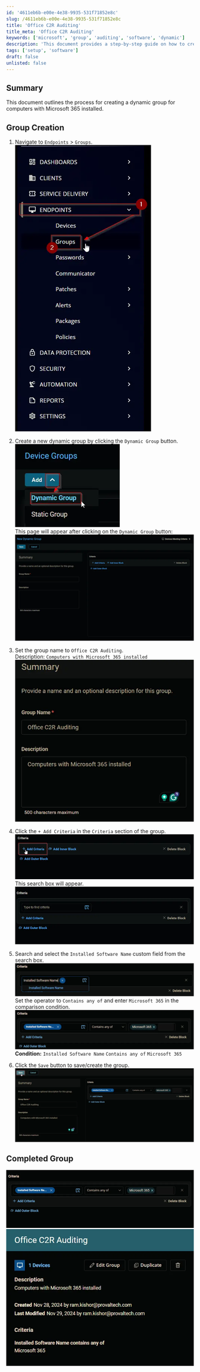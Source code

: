 ```yaml
---
id: '4611eb6b-e00e-4e38-9935-531f71852e8c'
slug: /4611eb6b-e00e-4e38-9935-531f71852e8c
title: 'Office C2R Auditing'
title_meta: 'Office C2R Auditing'
keywords: ['microsoft', 'group', 'auditing', 'software', 'dynamic']
description: 'This document provides a step-by-step guide on how to create a dynamic group for auditing computers with Microsoft 365 installed using ConnectWise Automate. It includes navigation instructions, criteria setup, and completion verification.'
tags: ['setup', 'software']
draft: false
unlisted: false
---
```


## Summary

This document outlines the process for creating a dynamic group for computers with Microsoft 365 installed.

## Group Creation

1. Navigate to `Endpoints` > `Groups`.
   ![Image](../../../static/img/docs/4611eb6b-e00e-4e38-9935-531f71852e8c/image_1.webp)

2. Create a new dynamic group by clicking the `Dynamic Group` button.  
   ![Image](../../../static/img/docs/4611eb6b-e00e-4e38-9935-531f71852e8c/image_2.webp)  
   This page will appear after clicking on the `Dynamic Group` button:  
   ![Image](../../../static/img/docs/4611eb6b-e00e-4e38-9935-531f71852e8c/image_3.webp)

3. Set the group name to `Office C2R Auditing`.  
   Description: `Computers with Microsoft 365 installed`  
   ![Image](../../../static/img/docs/4611eb6b-e00e-4e38-9935-531f71852e8c/image_4.webp)

4. Click the `+ Add Criteria` in the `Criteria` section of the group.  
   ![Image](../../../static/img/docs/4611eb6b-e00e-4e38-9935-531f71852e8c/image_5.webp)  
   This search box will appear.  
   ![Image](../../../static/img/docs/4611eb6b-e00e-4e38-9935-531f71852e8c/image_6.webp)

5. Search and select the `Installed Software Name` custom field from the search box.  
   ![Image](../../../static/img/docs/4611eb6b-e00e-4e38-9935-531f71852e8c/image_7.webp)  
   Set the operator to `Contains any of` and enter `Microsoft 365` in the comparison condition.  
   ![Image](../../../static/img/docs/4611eb6b-e00e-4e38-9935-531f71852e8c/image_8.webp)  
   **Condition:** `Installed Software Name` `Contains any of` `Microsoft 365`

6. Click the `Save` button to save/create the group.  
   ![Image](../../../static/img/docs/4611eb6b-e00e-4e38-9935-531f71852e8c/image_9.webp)

## Completed Group

![Image](../../../static/img/docs/4611eb6b-e00e-4e38-9935-531f71852e8c/image_10.webp)  
![Image](../../../static/img/docs/4611eb6b-e00e-4e38-9935-531f71852e8c/image_11.webp)